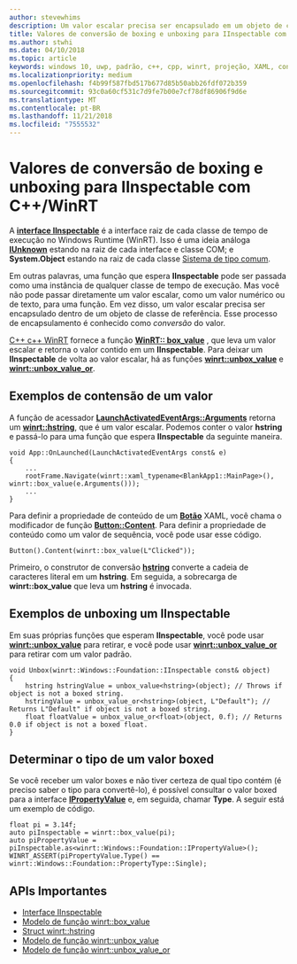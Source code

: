 ```yaml
---
author: stevewhims
description: Um valor escalar precisa ser encapsulado em um objeto de classe de referência antes de ser passado para uma função que espera **IInspectable**. Esse processo de encapsulamento é conhecido como *conversão* do valor.
title: Valores de conversão de boxing e unboxing para IInspectable com C++/WinRT
ms.author: stwhi
ms.date: 04/10/2018
ms.topic: article
keywords: windows 10, uwp, padrão, c++, cpp, winrt, projeção, XAML, controle, boxing, escalar, valor
ms.localizationpriority: medium
ms.openlocfilehash: f4b99f587fbd517b677d85b50abb26fdf072b359
ms.sourcegitcommit: 93c0a60cf531c7d9fe7b00e7cf78df86906f9d6e
ms.translationtype: MT
ms.contentlocale: pt-BR
ms.lasthandoff: 11/21/2018
ms.locfileid: "7555532"
---
```

# <a name="boxing-and-unboxing-scalar-values-to-iinspectable-with-cwinrt"></a>Valores de conversão de boxing e unboxing para IInspectable com C++/WinRT
 
A [**interface IInspectable**](/windows/desktop/api/inspectable/nn-inspectable-iinspectable) é a interface raiz de cada classe de tempo de execução no Windows Runtime (WinRT). Isso é uma ideia análoga [**IUnknown**](https://msdn.microsoft.com/library/windows/desktop/ms680509) estando na raiz de cada interface e classe COM; e **System.Object** estando na raiz de cada classe [Sistema de tipo comum](https://docs.microsoft.com/dotnet/standard/base-types/common-type-system).

Em outras palavras, uma função que espera **IInspectable** pode ser passada como uma instância de qualquer classe de tempo de execução. Mas você não pode passar diretamente um valor escalar, como um valor numérico ou de texto, para uma função. Em vez disso, um valor escalar precisa ser encapsulado dentro de um objeto de classe de referência. Esse processo de encapsulamento é conhecido como *conversão* do valor.

[C++ c++ WinRT](/windows/uwp/cpp-and-winrt-apis/intro-to-using-cpp-with-winrt) fornece a função [**WinRT:: box_value**](/uwp/cpp-ref-for-winrt/box-value) , que leva um valor escalar e retorna o valor contido em um **IInspectable**. Para deixar um **IInspectable** de volta ao valor escalar, há as funções [**winrt::unbox_value**](/uwp/cpp-ref-for-winrt/unbox-value) e [**winrt::unbox_value_or**](/uwp/cpp-ref-for-winrt/unbox-value-or).

## <a name="examples-of-boxing-a-value"></a>Exemplos de contensão de um valor
A função de acessador [**LaunchActivatedEventArgs::Arguments**](/uwp/api/windows.applicationmodel.activation.launchactivatedeventargs.Arguments) retorna um [**winrt::hstring**](/uwp/cpp-ref-for-winrt/hstring), que é um valor escalar. Podemos conter o valor **hstring** e passá-lo para uma função que espera **IInspectable** da seguinte maneira.

```cppwinrt
void App::OnLaunched(LaunchActivatedEventArgs const& e)
{
    ...
    rootFrame.Navigate(winrt::xaml_typename<BlankApp1::MainPage>(), winrt::box_value(e.Arguments()));
    ...
}
```

Para definir a propriedade de conteúdo de um [**Botão**](/uwp/api/windows.ui.xaml.controls.button) XAML, você chama o modificador de função [**Button::Content**](/uwp/api/windows.ui.xaml.controls.contentcontrol.content?). Para definir a propriedade de conteúdo como um valor de sequência, você pode usar esse código.

```cppwinrt
Button().Content(winrt::box_value(L"Clicked"));
```

Primeiro, o construtor de conversão [**hstring**](/uwp/cpp-ref-for-winrt/hstring) converte a cadeia de caracteres literal em um **hstring**. Em seguida, a sobrecarga de **winrt::box_value** que leva um **hstring** é invocada.

## <a name="examples-of-unboxing-an-iinspectable"></a>Exemplos de unboxing um IInspectable
Em suas próprias funções que esperam **IInspectable**, você pode usar [**winrt::unbox_value**](/uwp/cpp-ref-for-winrt/unbox-value) para retirar, e você pode usar [**winrt::unbox_value_or**](/uwp/cpp-ref-for-winrt/unbox-value-or) para retirar com um valor padrão.

```cppwinrt
void Unbox(winrt::Windows::Foundation::IInspectable const& object)
{
    hstring hstringValue = unbox_value<hstring>(object); // Throws if object is not a boxed string.
    hstringValue = unbox_value_or<hstring>(object, L"Default"); // Returns L"Default" if object is not a boxed string.
    float floatValue = unbox_value_or<float>(object, 0.f); // Returns 0.0 if object is not a boxed float.
}
```

## <a name="determine-the-type-of-a-boxed-value"></a>Determinar o tipo de um valor boxed
Se você receber um valor boxes e não tiver certeza de qual tipo contém (é preciso saber o tipo para convertê-lo), é possível consultar o valor boxed para a interface [**IPropertyValue**](/uwp/api/windows.foundation.ipropertyvalue) e, em seguida, chamar **Type**. A seguir está um exemplo de código.

```cppwinrt
float pi = 3.14f;
auto piInspectable = winrt::box_value(pi);
auto piPropertyValue = piInspectable.as<winrt::Windows::Foundation::IPropertyValue>();
WINRT_ASSERT(piPropertyValue.Type() == winrt::Windows::Foundation::PropertyType::Single);
```

## <a name="important-apis"></a>APIs Importantes
* [Interface IInspectable](/windows/desktop/api/inspectable/nn-inspectable-iinspectable)
* [Modelo de função winrt::box_value](/uwp/cpp-ref-for-winrt/box-value)
* [Struct winrt::hstring](/uwp/cpp-ref-for-winrt/hstring)
* [Modelo de função winrt::unbox_value](/uwp/cpp-ref-for-winrt/unbox-value)
* [Modelo de função winrt::unbox_value_or](/uwp/cpp-ref-for-winrt/unbox-value-or)
